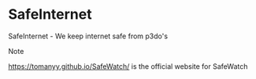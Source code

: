 # SafeInternet
SafeInternet - We keep internet safe from p3do's

> [!NOTE]
> https://tomanyy.github.io/SafeWatch/ is the official website for SafeWatch
